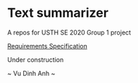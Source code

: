 # Text summarizer
A repos for USTH SE 2020 Group 1 project

[Requirements Specification](https://docs.google.com/document/d/1JPUjkj7WB9qNS9bpn55QV00t1JlRpcWaTEJ1eBziqg0/edit)

Under construction

~ Vu Dinh Anh ~
